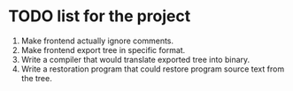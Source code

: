 # TODO list for the project
1. Make frontend actually ignore comments.
2. Make frontend export tree in specific format.
3. Write a compiler that would translate exported tree into binary.
4. Write a restoration program that could restore program source text from the tree.